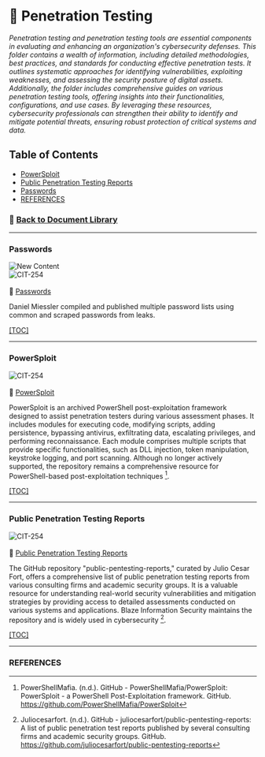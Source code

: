 # 📁 Penetration Testing
*Penetration testing and penetration testing tools are essential components in evaluating and enhancing an organization's cybersecurity defenses. This folder contains a wealth of information, including detailed methodologies, best practices, and standards for conducting effective penetration tests. It outlines systematic approaches for identifying vulnerabilities, exploiting weaknesses, and assessing the security posture of digital assets. Additionally, the folder includes comprehensive guides on various penetration testing tools, offering insights into their functionalities, configurations, and use cases. By leveraging these resources, cybersecurity professionals can strengthen their ability to identify and mitigate potential threats, ensuring robust protection of critical systems and data.*

## <a id="pentest-toc"></a>Table of Contents
- [PowerSploit](#pentest-powersploit)
- [Public Penetration Testing Reports](#pentest-publictesitngreports)
- [Passwords](#pentest-password-lists)
- [REFERENCES](#pentest-references)

### 📁 [Back to Document Library](../../Document%20Library/README.md#doclib-toc)

---
### <a id="pentest-password-lists"></a>Passwords
![New Content](https://img.shields.io/badge/New_Content-24FA-orange?style=plastic&logo=Apachespark&logoColor=white)<br/>
![CIT-254](https://img.shields.io/badge/254-CIT?style=plastic&logo=Educative&logoColor=white&color=B833FF)
<br/><br/>
:link: [Passwords](https://github.com/danielmiessler/SecLists/tree/master/Passwords)<br/>

Daniel Miessler compiled and published multiple password lists using common and scraped passwords from leaks.

[[TOC]](#pentest-toc)

---
### <a id="pentest-powersploit"></a>PowerSploit
![CIT-254](https://img.shields.io/badge/254-CIT?style=plastic&logo=Educative&logoColor=white&color=B833FF)
<br/><br/>
:link: [PowerSploit](https://github.com/PowerShellMafia/PowerSploit)<br/>

PowerSploit is an archived PowerShell post-exploitation framework designed to assist penetration testers during various assessment phases. It includes modules for executing code, modifying scripts, adding persistence, bypassing antivirus, exfiltrating data, escalating privileges, and performing reconnaissance. Each module comprises multiple scripts that provide specific functionalities, such as DLL injection, token manipulation, keystroke logging, and port scanning. Although no longer actively supported, the repository remains a comprehensive resource for PowerShell-based post-exploitation techniques [^1].

[[TOC]](#pentest-toc)
[^1]: PowerShellMafia. (n.d.). GitHub - PowerShellMafia/PowerSploit: PowerSploit - a PowerShell Post-Exploitation framework. GitHub. https://github.com/PowerShellMafia/PowerSploit

---
### <a id="pentest-publictesitngreports"></a>Public Penetration Testing Reports
![CIT-254](https://img.shields.io/badge/254-CIT?style=plastic&logo=Educative&logoColor=white&color=B833FF)
<br/><br/>
:link: [Public Penetration Testing Reports](https://github.com/juliocesarfort/public-pentesting-reports)<br/>

The GitHub repository "public-pentesting-reports," curated by Julio Cesar Fort, offers a comprehensive list of public penetration testing reports from various consulting firms and academic security groups. It is a valuable resource for understanding real-world security vulnerabilities and mitigation strategies by providing access to detailed assessments conducted on various systems and applications. Blaze Information Security maintains the repository and is widely used in cybersecurity [^2].

[[TOC]](#pentest-toc)
[^2]: Juliocesarfort. (n.d.). GitHub - juliocesarfort/public-pentesting-reports: A list of public penetration test reports published by several consulting firms and academic security groups. GitHub. https://github.com/juliocesarfort/public-pentesting-reports

---
### <a id="pentest-references"></a>REFERENCES
